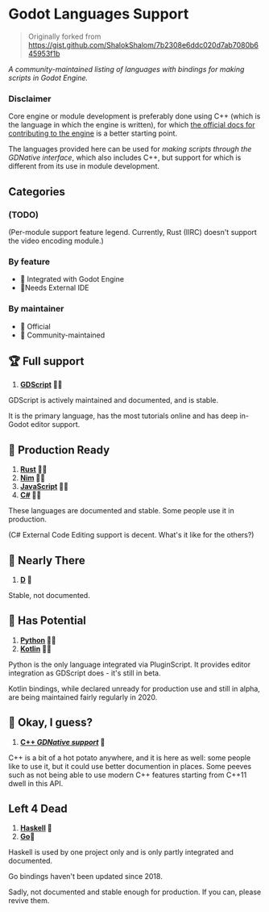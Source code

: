 # Godot Languages Support
> Originally forked from https://gist.github.com/ShalokShalom/7b2308e6ddc020d7ab7080b645953f1b

*A community-maintained listing of languages with bindings for making scripts in Godot Engine.*

### Disclaimer
Core engine or module development is preferably done using C++ (which is the language in which the engine is written), for which [the official docs for contributing to the engine](https://docs.godotengine.org/en/stable/community/contributing/index.html) is a better starting point.

The languages provided here can be used for *making scripts through the GDNative interface*, which also includes C++, but support for which is different from its use in module development.

## Categories

### (TODO)
(Per-module support feature legend. Currently, Rust (IIRC) doesn't support the video encoding module.)


### By feature
- 🧬 Integrated with Godot Engine
- 🔌Needs External IDE

### By maintainer
- 💍 Official
- 👥 Community-maintained


## 🏆 Full support
1. **[GDScript](https://docs.godotengine.org/en/stable/getting_started/scripting/gdscript/index.html) 💍🧬**

  GDScript is actively maintained and documented, and is stable. 

It is the primary language, has the most tutorials online and has deep in-Godot editor support.

## 🥇 Production Ready
1. **[Rust](https://github.com/godot-rust/godot-rust) 👥🔌**
1. **[Nim](https://github.com/pragmagic/godot-nim) 👥🔌**
1. **[JavaScript](https://github.com/GodotExplorer/ECMAScript) 👥🔌**
1. **[C#](https://docs.godotengine.org/en/stable/getting_started/scripting/c_sharp/index.html) 💍🔌**


  These languages are documented and stable. Some people use it in production.

  (C# External Code Editing support is decent. What's it like for the others?)

## 🥈 Nearly There
1. **[D](https://github.com/godot-d/godot-d) 👥**

  Stable, not documented.

## 🥉 Has Potential
1. **[Python](https://github.com/touilleMan/godot-python) 👥🧬**  
1. **[Kotlin](https://github.com/utopia-rise/godot-kotlin) 👥🔌**

  Python is the only language integrated via PluginScript. It provides editor integration as GDScript does - it's still in beta.

  Kotlin bindings, while declared unready for production use and still in alpha, are being maintained fairly regularly in 2020.

## 🏅 Okay, I guess?
1. **[C++ *GDNative support*](https://github.com/godotengine/godot-cpp) 💍**

  C++ is a bit of a hot potato anywhere, and it is here as well: some people like to use it, but it could use better documention in places. Some peeves such as not being able to use modern C++ features starting from C++11 dwell in this API.

## Left 4 Dead
1. **[Haskell](https://hackage.haskell.org/package/godot-haskell) 👥**
1. **[Go](https://github.com/ShadowApex/godot-go)👥**

  Haskell is used by one project only and is only partly integrated and documented.
  
  Go bindings haven't been updated since 2018.

  Sadly, not documented and stable enough for production.
  If you can, please revive them.
